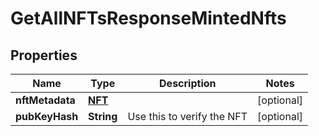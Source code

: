 

# GetAllNFTsResponseMintedNfts


## Properties

Name | Type | Description | Notes
------------ | ------------- | ------------- | -------------
**nftMetadata** | [**NFT**](NFT.md) |  |  [optional]
**pubKeyHash** | **String** | Use this to verify the NFT |  [optional]



